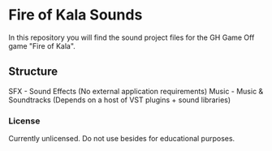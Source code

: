 # Fire of Kala Sounds
In this repository you will find the sound project files for the GH Game Off game "Fire of Kala".   

## Structure
SFX - Sound Effects (No external application requirements)
Music - Music & Soundtracks (Depends on a host of VST plugins + sound libraries)

### License
Currently unlicensed.  Do not use besides for educational purposes.
